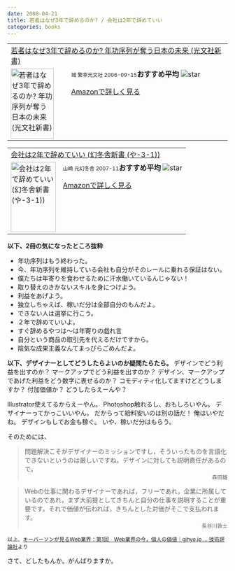 ```yaml
---
date: 2008-04-21
title: 若者はなぜ3年で辞めるのか? / 会社は2年で辞めていい
categories: books
---
```

<table border="0" cellpadding="5">
<tbody>
<tr>
<td colspan="2"><a href="http://www.amazon.co.jp/exec/obidos/ASIN/4334033709/warikiru-22/ref=nosim/" target="_blank">若者はなぜ3年で辞めるのか? 年功序列が奪う日本の未来 (光文社新書)</a></td>
</tr>
<tr>
<td valign="top"><a href="http://www.amazon.co.jp/exec/obidos/ASIN/4334033709/warikiru-22/ref=nosim/" target="_blank"><img class="fig" src="http://ecx.images-amazon.com/images/I/311SDR3RC7L._SL160_.jpg" alt="若者はなぜ3年で辞めるのか? 年功序列が奪う日本の未来 (光文社新書)" width="98" height="160" border="0" /></a></td>
<td valign="top"><span style="font-size: 85%;"><span style="font-size: 85%;">城 繁幸光文社 2006-09-15</span></span><strong>おすすめ平均 </strong><img src="http://g-images.amazon.com/images/G/01/detail/stars-4-0.gif" alt="star" />

<a href="http://www.amazon.co.jp/exec/obidos/ASIN/4334033709/warikiru-22/ref=nosim/" target="_blank">Amazonで詳しく見る</a></td>
</tr>
</tbody>
</table>
<table border="0" cellpadding="5">
<tbody>
<tr>
<td colspan="2"><a href="http://www.amazon.co.jp/exec/obidos/ASIN/4344980662/warikiru-22/ref=nosim/" target="_blank">会社は2年で辞めていい (幻冬舎新書 (や-3-1))</a></td>
</tr>
<tr>
<td valign="top"><a href="http://www.amazon.co.jp/exec/obidos/ASIN/4344980662/warikiru-22/ref=nosim/" target="_blank"><img class="fig" src="http://ecx.images-amazon.com/images/I/31kM2GO5YmL._SL160_.jpg" alt="会社は2年で辞めていい (幻冬舎新書 (や-3-1))" width="103" height="160" border="0" /></a></td>
<td valign="top"><span style="font-size: 85%;"><span style="font-size: 85%;">山崎 元幻冬舎 2007-11</span></span><strong>おすすめ平均 </strong><img src="http://g-images.amazon.com/images/G/01/detail/stars-4-0.gif" alt="star" />

<a href="http://www.amazon.co.jp/exec/obidos/ASIN/4344980662/warikiru-22/ref=nosim/" target="_blank">Amazonで詳しく見る</a></td>
</tr>
</tbody>
</table>
<strong>以下、2冊の気になったところ抜粋</strong>
<ul>
	<li>年功序列はもう終わった。</li>
	<li>今、年功序列を維持している会社も自分がそのレールに乗れる保証はない。</li>
	<li>僕たちは年寄りを食わせるために汗水働いているんじゃない！</li>
	<li>取り替えのきかないスキルを身につけよう。</li>
	<li>利益をあげよう。</li>
	<li>独立しちゃえば、稼いだ分は全部自分のもんだよ。</li>
	<li>できない人は選挙に行こう。</li>
	<li>２年で辞めていいよ。</li>
	<li>すぐ辞めるやつは〜は年寄りの戯れ言</li>
	<li>自分という商品の取引先を代えるだけですから。</li>
	<li>陰気な成果主義なんてまっぴらごめんだよ。</li>
</ul>
<strong>以下、デザイナーとしてどうしたらよいのか疑問たらたら。
</strong>
デザインでどう利益を出すのか？
マークアップでどう利益を出すのか？
デザイン、マークアップであげた利益をどう数字に表せるのか？
コモディティ化してますけどどうしますか？
付加価値か？
どうしたらえーんや？

Illustrator使えてるからえーやん。
Photoshop触れるし、おもしろいやん。
デザイナーってかっこいいやん。
だからって給料安いのは別の話だ！
俺はいやだね。
デザインもしてお金も稼ぐ。
いや、稼いだ分はもらう。

そのためには、
<blockquote>問題解決こそがデザイナーのミッションですし，そういったものを言語化できないというのは厳しいですね。デザインに対しても説明責任があるので。
<div style="text-align: right;"><span style="font-size: 85%;">森田雄</span></div></blockquote>
<blockquote>Webの仕事に関わるデザイナーであれば，フリーであれ，企業に所属しているのであれ，まず大前提としてきちんと自分の仕事を説明することが重要です。それで価値が伝われば，きちんとした対価がそこで支払われます。
<div style="text-align: right;"><span style="font-size: 85%;">長谷川敦士</span></div></blockquote>
<span style="font-size: 85%;">以上、<a href="http://gihyo.jp/design/serial/01/key-person/0001">キーパーソンが見るWeb業界：第1回　Web業界の今，個人の価値｜gihyo.jp … 技術評論社</a>より</span>

さて、どしたもんか。がんばりますか。
